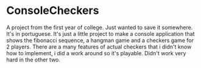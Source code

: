 # ConsoleCheckers
A project from the first year of college.
Just wanted to save it somewhere.
It's in portuguese.
It's just a little project to make a console application that shows the fibonacci sequence, a hangman game and a checkers game for 2 players.
There are a many features of actual checkers that i didn't know how to implement, i did a work around so it's playable.
Didn't work very hard in the other two.
